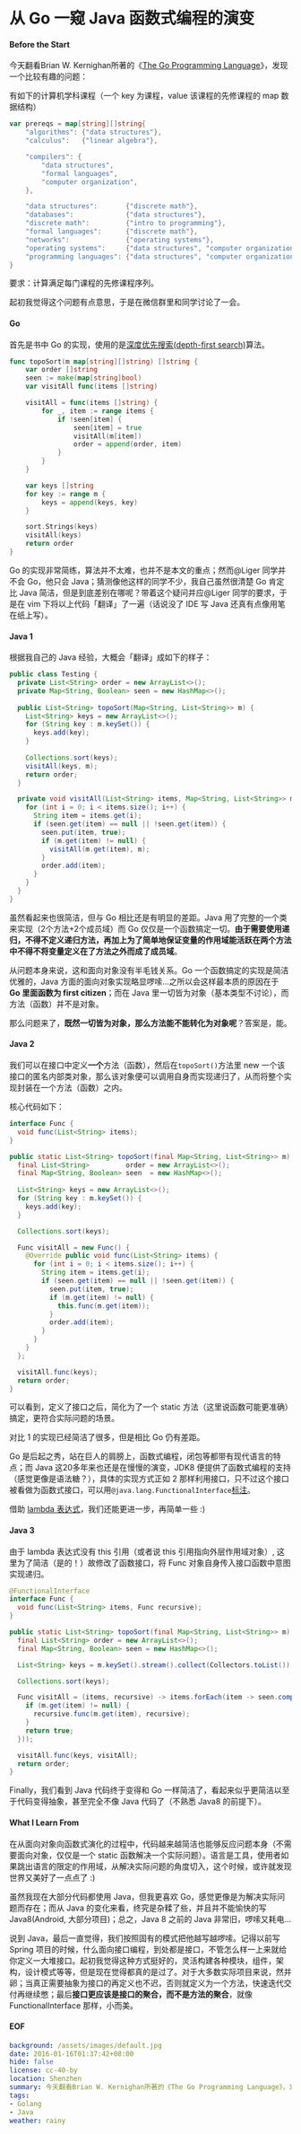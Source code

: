 从 Go 一窥 Java 函数式编程的演变
===

#### Before the Start
今天翻看Brian W. Kernighan所著的《[The Go Programming Language][1]》，发现一个比较有趣的问题：

有如下的计算机学科课程（一个 key 为课程，value 该课程的先修课程的 map 数据结构）

```go
var prereqs = map[string][]string{
	"algorithms": {"data structures"},
	"calculus":   {"linear algebra"},

	"compilers": {
		"data structures",
		"formal languages",
		"computer organization",
	},

	"data structures":       {"discrete math"},
	"databases":             {"data structures"},
	"discrete math":         {"intro to programming"},
	"formal languages":      {"discrete math"},
	"networks":              {"operating systems"},
	"operating systems":     {"data structures", "computer organization"},
	"programming languages": {"data structures", "computer organization"},
}
```

要求：计算满足每门课程的先修课程序列。

起初我觉得这个问题有点意思，于是在微信群里和同学讨论了一会。

#### Go
首先是书中 Go 的实现，使用的是[深度优先搜索(depth-first search)][2]算法。

```go
func topoSort(m map[string][]string) []string {
	var order []string
	seen := make(map[string]bool)
	var visitAll func(items []string)

	visitAll = func(items []string) {
		for _, item := range items {
			if !seen[item] {
				seen[item] = true
				visitAll(m[item])
				order = append(order, item)
			}
		}
	}

	var keys []string
	for key := range m {
		keys = append(keys, key)
	}

	sort.Strings(keys)
	visitAll(keys)
	return order
}
```

Go 的实现非常简练，算法并不太难，也并不是本文的重点；然而@Liger 同学并不会 Go，他只会 Java；猜测像他这样的同学不少，我自己虽然很清楚 Go 肯定比 Java 简洁，但是到底差别在哪呢？带着这个疑问并应@Liger 同学的要求，于是在 vim 下将以上代码「翻译」了一遍（话说没了 IDE 写 Java 还真有点像用笔在纸上写）。

#### Java 1
根据我自己的 Java 经验，大概会「翻译」成如下的样子：

```java
public class Testing {
  private List<String> order = new ArrayList<>();
  private Map<String, Boolean> seen = new HashMap<>();
  
  public List<String> topoSort(Map<String, List<String>> m) {
    List<String> keys = new ArrayList<>();
    for (String key : m.keySet()) {
      keys.add(key);
    }
    
    Collections.sort(keys);
    visitAll(keys, m);
    return order;
  }

  private void visitAll(List<String> items, Map<String, List<String>> m) {
    for (int i = 0; i < items.size(); i++) {
      String item = items.get(i);
      if (seen.get(item) == null || !seen.get(item)) {
        seen.put(item, true);
        if (m.get(item) != null) {
          visitAll(m.get(item), m);
        }
        order.add(item);
      }
    }
  }
}
```

虽然看起来也很简洁，但与 Go 相比还是有明显的差距。Java 用了完整的一个类来实现（2个方法+2个成员域）而 Go 仅仅是一个函数搞定一切。**由于需要使用递归，不得不定义递归方法，再加上为了简单地保证变量的作用域能活跃在两个方法中不得不将变量定义在了方法之外而成了成员域**。

从问题本身来说，这和面向对象没有半毛钱关系。Go 一个函数搞定的实现是简洁优雅的，Java 方面的面向对象实现略显啰嗦...之所以会这样最本质的原因在于 **Go 里面函数为 first citizen**；而在 Java 里一切皆为对象（基本类型不讨论），而方法（函数）并不是对象。

那么问题来了，**既然一切皆为对象，那么方法能不能转化为对象呢**？答案是，能。

#### Java 2
我们可以在接口中定义**一个**方法（函数），然后在``topoSort()``方法里 new 一个该接口的匿名内部类对象，那么该对象便可以调用自身而实现递归了，从而将整个实现封装在一个方法（函数）之内。

核心代码如下：

```java
interface Func {
  void func(List<String> items);
}

public static List<String> topoSort(final Map<String, List<String>> m) {
  final List<String>         order = new ArrayList<>();
  final Map<String, Boolean> seen  = new HashMap<>();
  
  List<String> keys = new ArrayList<>();
  for (String key : m.keySet()) {
    keys.add(key);
  }

  Collections.sort(keys);

  Func visitAll = new Func() {
    @Override public void func(List<String> items) {
      for (int i = 0; i < items.size(); i++) {
        String item = items.get(i);
        if (seen.get(item) == null || !seen.get(item)) {
          seen.put(item, true);
          if (m.get(item) != null) {
            this.func(m.get(item));
          }
          order.add(item);
        }
      }
    }
  };

  visitAll.func(keys);
  return order;
}
```

可以看到，定义了接口之后，简化为了一个 static 方法（这里说函数可能更准确）搞定，更符合实际问题的场景。

对比 1 的实现已经简洁了很多，但是相比 Go 仍有差距。

Go 是后起之秀，站在巨人的肩膀上，函数式编程，闭包等都带有现代语言的特点；而 Java 这20多年来也还是在慢慢的演变，JDK8 便提供了函数式编程的支持（感觉更像是语法糖？），具体的实现方式正如 2 那样利用接口，只不过这个接口被看做为函数式接口，可以用``@java.lang.FunctionalInterface``[标注][3]。

借助 [lambda 表达式][4]，我们还能更进一步，再简单一些 :)

#### Java 3
由于 lambda 表达式没有 this 引用（或者说 this 引用指向外层作用域对象）, 这里为了简洁（是的！）故修改了函数接口，将 Func 对象自身传入接口函数中意图实现递归。

```java
@FunctionalInterface
interface Func {
  void func(List<String> items, Func recursive);
}

public static List<String> topoSort(final Map<String, List<String>> m) {
  final List<String> order = new ArrayList<>();
  final Map<String, Boolean> seen = new HashMap<>();

  List<String> keys = m.keySet().stream().collect(Collectors.toList());

  Collections.sort(keys);

  Func visitAll = (items, recursive) -> items.forEach(item -> seen.computeIfAbsent(item, s -> {
    if (m.get(item) != null) {
      recursive.func(m.get(item), recursive);
    }
    return true;
  }));

  visitAll.func(keys, visitAll);
  return order;
}
```

Finally，我们看到 Java 代码终于变得和 Go 一样简洁了，看起来似乎更简洁以至于代码变得抽象，甚至完全不像 Java 代码了（不熟悉 Java8 的前提下）。

#### What I Learn From
在从面向对象向函数式演化的过程中，代码越来越简洁也能够反应问题本身（不需要面向对象，仅仅是一个 static 函数解决一个实际问题）。语言是工具，使用者如果跳出语言的限定的作用域，从解决实际问题的角度切入，这个时候，或许就发现世界又美好了一点点了 :)

虽然我现在大部分代码都使用 Java，但我更喜欢 Go，感觉更像是为解决实际问题而存在；而从 Java 的变化来看，终究是杂糅了些，并且并不能愉快的写 Java8(Android, 大部分项目)；总之，Java 8 之前的 Java 非常旧，啰嗦又耗电...

说到 Java，最后一直觉得，我们按照固有的模式把他越写越啰嗦。记得以前写 Spring 项目的时候，什么面向接口编程，到处都是接口，不管怎么样一上来就给你定义一大堆接口。起初我觉得这种方式挺好的，灵活构建各种模块，组件，架构，设计模式等等，但是现在觉得都真的是过了。对于大多数实际项目来说，然并卵；当真正需要抽象为接口的再定义也不迟，否则就定义为一个方法，快速迭代交付再继续憋；最后**接口更应该是接口的聚合，而不是方法的聚合**，就像 FunctionalInterface 那样，小而美。

#### EOF
```yaml
background: /assets/images/default.jpg
date: 2016-01-16T01:37:42+08:00
hide: false
license: cc-40-by
location: Shenzhen
summary: 今天翻看Brian W. Kernighan所著的《The Go Programming Language》，发现一个比较有趣的问题
tags:
- Golang
- Java
weather: rainy
```

[1]: http://www.gopl.io
[2]: https://en.wikipedia.org/wiki/Depth-first_search
[3]: https://docs.oracle.com/javase/8/docs/api/java/lang/FunctionalInterface.html
[4]: https://en.wikipedia.org/wiki/Lambda_calculus
